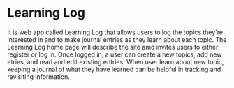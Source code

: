 # Learning Log
It is web app called Learning Log that allows users to log the topics they're interested in and to make journal entries as they learn about each topic.
The Learning Log home page will describe the site amd invites users to either register or log in.
Once logged in, a user can create a new topics, add new etries, and read and edit existing entries.
When user learn about new topic, keeping a journal of what they have learned can be helpful in tracking and revisiting information.
